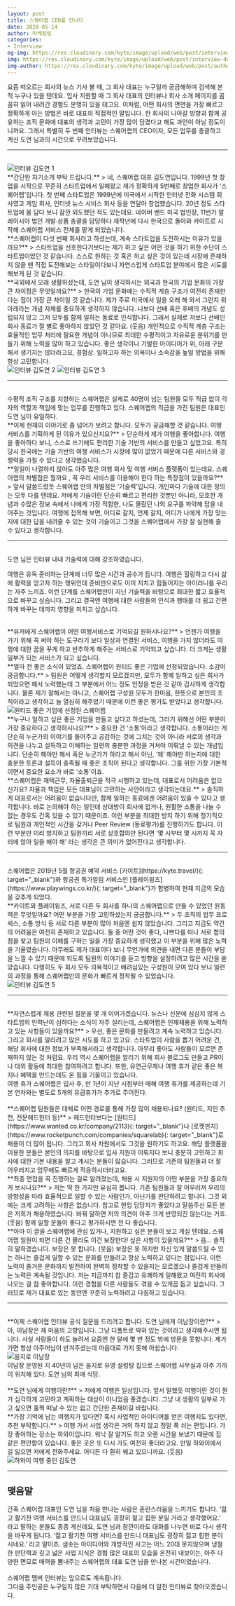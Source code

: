 ```yaml
---
layout: post
title: 스퀘어랩 CEO를 만나다
date: 2020-05-14
author: 마케팅팀
categories: 
- Interview
og-img: https://res.cloudinary.com/kyte/image/upload/web/post/interview-doyon/og_cover.jpg
img: https://res.cloudinary.com/kyte/image/upload/web/post/interview-doyon/cover.jpg
img-author: https://res.cloudinary.com/kyte/image/upload/web/post/author/team_marketing.jpg
---
```


요즘 떠오르는 회사의 뉴스 기사 볼 때, 그 회사 대표는 누구일까 궁금해하며 검색해 본 적 누구나 있을 텐데요. 입사 지원할 때 그 회사 대표의 인터뷰나 회사 소개 페이지를 꼼꼼히 읽어 내려간 경험도 분명히 있을 테고요. 이처럼, 어떤 회사의 면면을 가장 빠르고 정확하게 아는 방법은 바로 대표의 직접적인 말입니다. 한 회사의 나아갈 방향과 함께 공유하는 조직 문화에 대표의 생각과 고민이 가장 많이 담겼다고 해도 과언이 아닐 정도이니까요. 그래서 특별히 두 번째 인터뷰는 스퀘어랩의 CEO이자, 모든 업무를 총괄하고 계신 도연 님과의 시간으로 꾸려보았습니다. 

---

<br>
<img src="{{site.cloudinary}}/web/post/interview-doyon/interview_doyon_1.jpg" alt="인터뷰 김도연 1">

<br>
**간단한 자기소개 부탁 드립니다.**
> 네, 스퀘어랩 대표 김도연입니다. 1999년 첫 창업을 시작으로 꾸준히 스타트업에서 일해왔고 제가 정확하게 5번째로 창업한 회사가 ‘스퀘어랩'입니다. 첫 번째 스타트업은 1999년에 미국에서 시작한 인터넷 전화 시스템 회사였고 게임 회사, 인터넷 뉴스 서비스 회사 등을 연달아 창업했습니다. 20년 정도 스타트업에 몸 담다 보니 잠깐 외도했던 적도 있는데요. 네이버 밴드 미국 법인장, 11번가 말레이시아 법인 개발∙상품 총괄을 담당하다 재작년에 다시 한국으로 돌아와 카이트로 시작해 스퀘어랩 서비스 전체를 맡게 되었습니다.

<br>
**스퀘어랩이 다섯 번째 회사라고 하셨는데, 계속 스타트업을 도전하시는 이유가 있을까요?**
> 스타트업을 선호한다기보다는 제가 하고 싶은 어떤 것을 하기 위한 수단이 스타트업이었던 것 같습니다. 스스로 원하는 것 혹은 하고 싶은 것이 있는데 시장에 존재하지 않을 땐 직접 도전해보는 스타일이다보니 자연스럽게 스타트업 분야에서 많은 시도를 해보게 된 것 같습니다.  

<br>
**국외에서 오래 생활하셨는데, 도연 님이 생각하시는 외국과 한국의 기업 문화의 가장 큰 차이점은 무엇일까요?**
> 한국의 기업 문화에는 수직적 계층 구조가 여전히 존재한다는 점이 가장 큰 차이일 것 같습니다. 제가 주로 미국에서 일을 오래 해 와서 그런지 위아래라는 개념 자체를 중요하게 생각하지 않습니다. 나보다 선배 혹은 후배의 개념도 성립되지 않고 그저 모두를 함께 일하는 동료로 인식합니다. 그래서 실제로 저보다 선배인 회사 동료가 절 별로 좋아하지 않았던 것 같아요. (웃음) 개인적으로 수직적 계층 구조는 효율적인 업무 처리에 필요한 개념이 아니므로 최대한 수평적이고 자유로운 분위기를 만들기 위해 노력을 많이 하고 있습니다. 좋은 생각이나 기발한 아이디어가 위, 아래 구분해서 생기지는 않더라고요, 경험상. 일하고자 하는 의욕이나 소속감을 높일 방법을 위해 항상 고민합니다.

<br>
<div class="column-box">
    <img class="column-image" src="{{site.cloudinary}}/web/post/interview-doyon/interview_doyon_2.jpg" alt="인터뷰 김도연 2">
    <img class="column-image" src="{{site.cloudinary}}/web/post/interview-doyon/interview_doyon_3.jpg" alt="인터뷰 김도연 3">
</div>


---
<br>
수평적 조직 구조를 지향하는 스퀘어랩은 실제로 40명이 넘는 팀원들 모두 직급 없이 각자의 역할과 책임에 맞는 업무를 진행하고 있다. 스퀘어랩의 직급을 가진 팀원은 대표인 도연 님이 유일하다.

<br>
**이제 현재의 이야기로 좀 넘어가 보려고 합니다. 모두가 궁금해할 것 같습니다. 여행 서비스를 기획하게 된 이유가 있으신지요?**
> 단순하게 제가 여행을 좋아합니다. 여행을 좋아하다 보니, 스스로 쓰기에도 편리한 기술 기반의 서비스를 만들고 싶었고요. 특히 당시 한국에는 기술 기반의 여행 서비스가 시장에 많이 없었기 때문에 다른 서비스와 경쟁력을 가질 수 있다고 생각했습니다.

<br>
**일일이 나열하지 않아도 아주 많은 여행 회사 및 여행 서비스 플랫폼이 있는데요. 스퀘어랩의 차별점은 뭘까요 , 꼭 우리 서비스를 이용해야 한다 하는 특장점이 있을까요?**
> 앞서 말씀드렸듯 스퀘어랩 만의 차별점은 ‘기술력'입니다. 개인마다 기술에 대한 정의는 모두 다를 텐데요. 저에게 기술이란 단순히 빠르고 편리한 것뿐만 아니라, 모호한 개념과 수많은 정보 속에서 나에게 가장 적합한, 나도 몰랐던 나의 요구를 파악해 답을 내어주는 것입니다. 여행에 접목해 보면, 어디로 갈지, 언제 갈지, 어디가 나에게 가장 맞는지에 대한 답을 내려줄 수 있는 것이 기술이고 그것을 스퀘어랩에서 가장 잘 실현해 줄 수 있다고 생각합니다.

---
<br>
도연 님은 인터뷰 내내 기술력에 대해 강조하였습니다.

<p class="quotes">
<i class="ri-double-quotes-l quote"></i>
여행은 유독 준비하는 단계에 너무 많은 시간과 공수가 듭니다. 여행은 힐링하고 다시 삶에 활력을 얻고자 하는 행위인데 준비만으로도 이미 지치고 힘들어지는 아이러니를 우리는 자주 느끼죠. 이런 단계를 스퀘어랩만이 지닌 기술력을 바탕으로 최대한 짧고 효율적으로 바꾸고 싶습니다. 그리고 결국엔 여행에 대한 사람들의 인식과 행태를 더 쉽고 간편하게 바꾸는 데까지 영향을 미치고 싶습니다.
<i class="ri-double-quotes-r quote"></i>
</p>

<br>
**유저에게 스퀘어랩이 어떤 여행서비스로 기억되길 원하시나요?**
> 언젠가 여행을 가기 위해 꼭 써야 하는 도구라기 보다 일상과 연결된 서비스, 여행을 가지 않더라도 여행에 대한 꿈을 꾸게 하고 반추하게 해주는 서비스로 기억되고 싶습니다. 더 크게는 생활 일부가 되는 서비스가 되고 싶습니다. 

<br>
**얼마 전 좋은 소식이 있었죠. 스퀘어랩이 원티드 좋은 기업에 선정되었습니다. 소감이 궁금합니다.**
> 팀원은 어떻게 생각할지 모르겠지만, 모두가 함께 일하고 싶은 회사가 되었으면 해서 노력했는데 그 부분에서 어느 정도 인정을 받은 것 같아 감사하게 생각합니다. 물론 제가 잘해서는 아니고, 스퀘어랩 구성원 모두가 한마음, 한뜻으로 본인의 조직이라고 생각하고 늘 열심히 해주었기 때문에 이런 좋은 평가도 받았다고 생각합니다. 

<br>
<img src="{{site.cloudinary}}/v1591931500/web/post/interview-doyon/interview_doyon_4.jpg" alt="원티드 좋은 기업에 선정된 스퀘어랩">

<br>
**누구나 일하고 싶은 좋은 기업을 만들고 싶다고 하셨는데, 그러기 위해선 어떤 부분이 가장 중요하다고 생각하시나요?**
> 중요한 건 ‘소통’이라고 생각합니다. 소통이라는 게 단순히 누군가의 이야기를 들어주고 공감하는 것에 그치는 것이 아니라 서로의 생각과 의견을 나누고 설득하고 이해하는 일련의 충분한 과정을 거쳐야 이뤄낼 수 있는 개념입니다. 단순히 해야만 해서 혹은 누군가가 하라고 해서 아닌, ‘왜’ 해야만 하는지에 대한 충분한 토론과 설득이 충족될 때 좋은 조직이 된다고 생각합니다. 그를 위한 가장 기본적이면서 중요한 요소가 바로 ‘소통'이죠. 

<br>
**스퀘어랩은 재택근무, 자율출퇴근을 적극 시행하고 있는데, 대표로서 어려움은 없으신가요? 자율과 책임은 모든 대표님이 고민하는 사안이라고 생각되는데요.**
> 솔직하게 대표로서는 어려움이 없습니다만, 함께 일하는 동료에겐 어려움이 있을 수 있다고 생각합니다. 바로 논의해야 하는 일인데 상대방이 회사에 없거나, 원활한 소통을 나눌 수 없는 경우도 간혹 있을 수 있기 때문이죠.  이런 부분을 최대한 방지 하기 위해 정기적으로 팀원과 개인적인 시간을 갖거나 Peer Review (동료평가)를  진행하기도 합니다. 이런 부분만 미리 방지하고 팀원끼리 서로 상호합의만 된다면 ‘몇 시부터 몇 시까지 꼭 자리에 앉아 일을 해야 해’ 라는 생각은 큰 의미가 없어진다고 생각합니다. 

---
<br>
스퀘어랩은 2019년 5월 항공권 예약 서비스 [카이트](https://kyte.travel/){: target="_blank"}와 항공권 특가알림 서비스인 [플레이윙즈](https://www.playwings.co.kr/){: target="_blank"}가 합병하여 현재 지금의 모습을 갖추게 되었다. 

<br>
**카이트와 플레이윙즈, 서로 다른 두 회사를 하나의 스퀘어랩으로 만들 수 있었던 원동력은 무엇일까요? 어떤 부분을 가장 고민하셨는지 궁금합니다.**
> 두 조직의 업무 프로세스, 소통 방식 등 서로 다른 부분이 많아 처음엔 쉽지 않았습니다. 그리고 지금도 약간의 어려움은 여전히 존재하고 있습니다. 둘 중 어떤 것이 좋다, 나쁘다를 떠나 서로 합의점을 찾고 팀원의 이해를 구하는 일을 가장 중요하게 생각했고 이 부분을 위해 많은 노력을 기울였습니다. 아무래도 제가 대표이다 보니 무언가에 의견을 내면 다른 분들이 부담을 느낄 수 있기 때문에 되도록 팀원의 이야기를 듣고 방향을 설정하려고 많은 시간을 쏟았습니다. 다행히도 두 회사 모두 의욕적이고 배려심있는 구성원이 모여 있다 보니 일련의 과정을 통해 스퀘어랩만의 문화가 빠르게 정착될 수 있었습니다.  

<br>
<img src="{{site.cloudinary}}/web/post/interview-doyon/interview_doyon_5.jpg" alt="인터뷰 김도연 5">

---

<br>
**자연스럽게 채용 관련된 질문을 몇 개 이어가겠습니다. 뉴스나 신문에 심심치 않게 스타트업의 인력난이 심하다는 소식이 자주 실리는데, 스퀘어랩은 인재채용을 위해 노력하고 있는 사항들이 있을까요?**
> 우선, 좋은 문화를 만들려고 계속 노력하고 있습니다. 그리고 회사를 알리려고 많은 시도를 하고 있고요. 스타트업이 사람을 뽑기 어려운 건, 해당 회사에 대한 정보가 부족해서라고 생각합니다. 아무리 좋아도 사람들이 모르면 존재하지 않는 것 처럼요. 우리 역시 스퀘어랩을 알리기 위해 회사 블로그도 만들고 PR이나 대외 활동에 최대한 참여하려고 합니다. 또한, 유연근무제나 여행 휴가 같은 좋은 복지나 혜택을 만드는데도 온 힘을 기울이고 있습니다.
<div class="caption"><span>여행 휴가</span> 스퀘어랩은 입사 후, 만 1년이 지난 시점부터 매해 여행 휴가를 제공하는데 기본 연차와는 별도로 5개의 유급휴가가 추가로 주어진다.</div>

<br>
**스퀘어랩 팀원들은 대체로 어떤 경로를 통해 가장 많이 채용되나요? (원티드, 지인 추천, 전문헤드헌터 등)**
> 헤드헌터보다는 [원티드](https://www.wanted.co.kr/company/2113){: target="_blank"}나 [로켓펀치](https://www.rocketpunch.com/companies/squarelab){: target="_blank"}로 채용이 더 많이 됩니다. 그리고 회사 차원에서도 그것을 원하기도 하고요. 해당 플랫폼을 이용한 분들은 본인의 의지를 바탕으로 입사 지원이 이뤄지다 보니 충분히 고민하고 회사에 대한 기본 내용을 알고 계시는 분들이 많습니다. 그러므로 기존의 팀원들과 더 잘 어우러지고 업무에도 빠르게 적응하시더라고요. 

<br>
**최종 면접을 꼭 진행하는 걸로 알려졌는데, 채용 시 지원자의 어떤 부분을 가장 중요하게 보시나요?**
> 저는 딱 한 가지만 유심히 봅니다. 기존 팀원들과 잘 어우러져 우리의 방향성을 따라 효율적으로 일할 수 있는 사람인가, 아닌가를 판단하려고 합니다. 그것 외에는 크게 고려하는 사항은 없습니다. 참고로 현업 담당자가 좋았다고 말씀주신 모든 분은 저희가 채용하였습니다. 바꿔 말하면 저의 의견이 아주 크게 반영되진 않는다는 거죠. (웃음) 함께 일할 분들이 좋다고 평가하시면 전 다 좋습니다.

<br>
**아마 이 글을 스퀘어랩에 관심 있거나, 지원하고 싶은 분들이 보고 계실 텐데요. 스퀘어랩 일원이 되면 다른 건 몰라도 이건 보장한다! 싶은 사항이 있을까요?**
> 음… 솔직히 말하겠습니다. 보장은 못 합니다. (웃음) 보장은 못 하지만 자신 있게 말씀드릴 수 있는 하나는  즐겁게 일할 수 있는 문화를 만들려고 항상 노력하고 있다는 점입니다. 이런 노력이 즐거운 문화까지 발전하여 완벽히 정착할 수 있을지는 모르겠으나 즐겁게 만들려는 노력은 계속될 것입니다. 저는 지금까지 참 즐겁고 유쾌하게 일해왔고 여전히 회사에 나오는 걸 참 좋아합니다. 이런 경험을 다른 사람들도 겪을 수 있게끔 돕고 싶습니다. 그러므로 제가 대표로 있는 동안엔 꾸준히 노력하려고 다짐하고 있습니다. 

---

<br>
**이제 스퀘어랩 인터뷰 공식 질문을 드리려고 합니다. 도연 님에게 이남장이란?**
> 아, 이남장은 제 마음의 고향입니다. 그냥 디폴트로 박혀 있는 것이라고 생각해주시면 됩니다. 사실 사람들이 하도 놀려서 요즘엔 한 달에 몇 번 정도 밖에 방문을 못합니다. 제가 가면 항상 아주머님이 반겨주셨는데 마음대로 가지 못해 아쉽습니다.

<br>
<img src="{{site.cloudinary}}/web/post/interview-doyon/interview_doyon_6.jpg" alt="을지로 이남장">
<div class="caption"><span>이남장</span> 운영된 지 40년이 넘은 을지로 유명 설렁탕 집으로 스퀘어랩 사무실과 아주 가까이 위치해 있다. 도연 님의 최애 식당.</div>

<br>
**도연 님에게 여행이란?**
> 저에게 여행은 일상입니다. 앞서 말했듯 여행이란 것이 뭔가 심각하게 고민하고 계획하는 대상이 아니었음 좋겠습니다. 그냥 내 생활의 일부로 가고 싶으면 훌쩍 떠날 수 있는 쉽고 간단한 존재이길 바랍니다.

<br>
**가장 기억에 남는 여행지가 있다면? 혹시 사업적인 아이디어를 얻은 여행지도 있다면, 추천 부탁합니다.**
> 여행 가서 사업 생각은 거의 하지 않고 정말 푹 쉬는 편입니다. 가장 좋아하는 장소는 하와이입니다. 워낙 잘 알기도 하고 오랜 시간을 보냈기 때문에 집 같은 편안함이 있습니다. 좋은 곳은 또 다시 가도 여전히 좋더라고요. 만일 하와이에서 길 잃으면 저에게 전화주세요. 어디든 다 훤히 꿰고 있으니까요. (웃음)

<br>
<img src="{{site.cloudinary}}/web/post/interview-doyon/interview_doyon_7.jpg" alt="하와이 여행 중인 김도연">

---

## 맺음말

간혹 스퀘어랩 대표인 도연 님을 처음 만나는 사람은 혼란스러움을 느끼기도 합니다. ‘젊고 활기찬 여행 서비스를 만드니 대표님도 굉장히 젊고 힙한 분일 거라고 생각했어요.’ 라고 말하는 분들도 종종 계신데요, 도연 님과 잠깐이라도 대화를 나누면 바로 다시 생각을 바꾸게 됩니다.  ‘젊고 활기찬 여행 서비스를 만드니 대표님도 굉장히 젊고 힙한 분이시네요.’ 라고 말이죠. 샘솟는 아이디어와 개방적인 사고는 어느 20대 못지않으며 냉철한 판단력과 깊고 넓은 사업 지식은 경험 많은 대표의 모습을 온전히 내보이는, 아주 다양한 면모로 매력을 뽐내주는 스퀘어랩의 대표 도연 님을 만나본 시간이었습니다.<br><br>
스퀘어랩 멤버 인터뷰는 앞으로도 계속됩니다.<br>
그다음 주인공은 누구일지 많은 기대 부탁하면서 다음에 더 알찬 인터뷰로 찾아오겠습니다.

